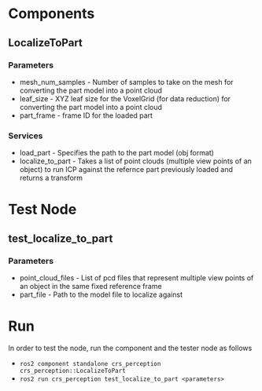# Components
## LocalizeToPart
### Parameters
- mesh_num_samples - Number of samples to take on the mesh for converting the part model into a point cloud
- leaf_size - XYZ leaf size for the VoxelGrid (for data reduction) for converting the part model into a point cloud
- part_frame - frame ID for the loaded part
### Services
- load_part - Specifies the path to the part model (obj format)
- localize_to_part - Takes a list of point clouds (multiple view points of an object) to run ICP against the refernce part previously loaded and returns a transform
# Test Node
## test_localize_to_part
### Parameters
- point_cloud_files - List of pcd files that represent multiple view points of an object in the same fixed reference frame
- part_file - Path to the model file to localize against
# Run
In order to test the node, run the component and the tester node as follows
- `ros2 component standalone crs_perception crs_perception::LocalizeToPart`
- `ros2 run crs_perception test_localize_to_part <parameters>`
